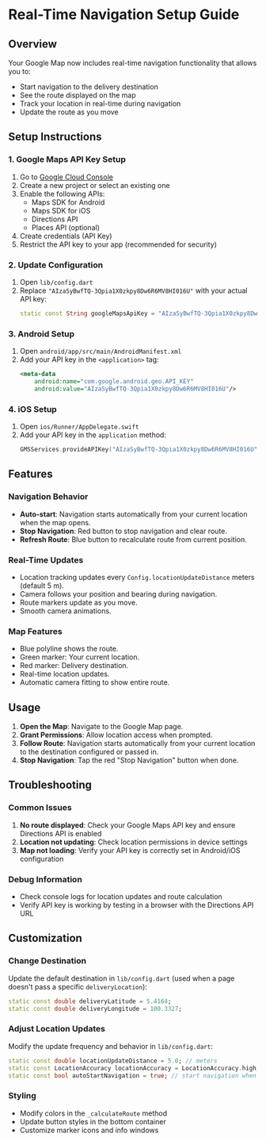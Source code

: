 # Real-Time Navigation Setup Guide

## Overview
Your Google Map now includes real-time navigation functionality that allows you to:
- Start navigation to the delivery destination
- See the route displayed on the map
- Track your location in real-time during navigation
- Update the route as you move

## Setup Instructions

### 1. Google Maps API Key Setup
1. Go to [Google Cloud Console](https://console.cloud.google.com/)
2. Create a new project or select an existing one
3. Enable the following APIs:
   - Maps SDK for Android
   - Maps SDK for iOS
   - Directions API
   - Places API (optional)
4. Create credentials (API Key)
5. Restrict the API key to your app (recommended for security)

### 2. Update Configuration
1. Open `lib/config.dart`
2. Replace `"AIzaSyBwfTQ-3Qpia1X0zkpy8Dw6R6MV8HI016U"` with your actual API key:
   ```dart
   static const String googleMapsApiKey = "AIzaSyBwfTQ-3Qpia1X0zkpy8Dw6R6MV8HI016U";
   ```

### 3. Android Setup
1. Open `android/app/src/main/AndroidManifest.xml`
2. Add your API key in the `<application>` tag:
   ```xml
   <meta-data
       android:name="com.google.android.geo.API_KEY"
       android:value="AIzaSyBwfTQ-3Qpia1X0zkpy8Dw6R6MV8HI016U"/>
   ```

### 4. iOS Setup
1. Open `ios/Runner/AppDelegate.swift`
2. Add your API key in the `application` method:
   ```swift
   GMSServices.provideAPIKey("AIzaSyBwfTQ-3Qpia1X0zkpy8Dw6R6MV8HI016U")
   ```

## Features

### Navigation Behavior
- **Auto-start**: Navigation starts automatically from your current location when the map opens.
- **Stop Navigation**: Red button to stop navigation and clear route.
- **Refresh Route**: Blue button to recalculate route from current position.

### Real-Time Updates
- Location tracking updates every `Config.locationUpdateDistance` meters (default 5 m).
- Camera follows your position and bearing during navigation.
- Route markers update as you move.
- Smooth camera animations.

### Map Features
- Blue polyline shows the route.
- Green marker: Your current location.
- Red marker: Delivery destination.
- Real-time location updates.
- Automatic camera fitting to show entire route.

## Usage

1. **Open the Map**: Navigate to the Google Map page.
2. **Grant Permissions**: Allow location access when prompted.
3. **Follow Route**: Navigation starts automatically from your current location to the destination configured or passed in.
4. **Stop Navigation**: Tap the red "Stop Navigation" button when done.

## Troubleshooting

### Common Issues
1. **No route displayed**: Check your Google Maps API key and ensure Directions API is enabled
2. **Location not updating**: Check location permissions in device settings
3. **Map not loading**: Verify your API key is correctly set in Android/iOS configuration

### Debug Information
- Check console logs for location updates and route calculation
- Verify API key is working by testing in a browser with the Directions API URL

## Customization

### Change Destination
Update the default destination in `lib/config.dart` (used when a page doesn't pass a specific `deliveryLocation`):
```dart
static const double deliveryLatitude = 5.4164;
static const double deliveryLongitude = 100.3327;
```

### Adjust Location Updates
Modify the update frequency and behavior in `lib/config.dart`:
```dart
static const double locationUpdateDistance = 5.0; // meters
static const LocationAccuracy locationAccuracy = LocationAccuracy.high;
static const bool autoStartNavigation = true; // start navigation when map opens
```

### Styling
- Modify colors in the `_calculateRoute` method
- Update button styles in the bottom container
- Customize marker icons and info windows

